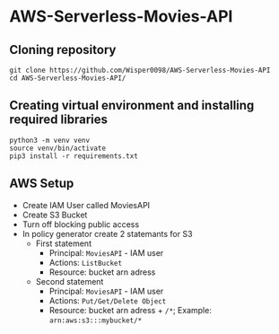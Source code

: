 # AWS-Serverless-Movies-API

## Cloning repository
```
git clone https://github.com/Wisper0098/AWS-Serverless-Movies-API
cd AWS-Serverless-Movies-API/
```
## Creating virtual environment and installing required libraries
```
python3 -m venv venv
source venv/bin/activate
pip3 install -r requirements.txt
```
## AWS Setup
- Create IAM User called MoviesAPI
- Create S3 Bucket
- Turn off blocking public access
- In policy generator create 2 statemants for S3
  - First statement
    - Principal: `MoviesAPI` - IAM user
    - Actions: `ListBucket`
    - Resource: bucket arn adress
  - Second statement
    - Principal: `MoviesAPI` - IAM user
    - Actions: `Put/Get/Delete Object`
    - Resource: bucket arn adress + `/*`; Example: `arn:aws:s3:::mybucket/*`
